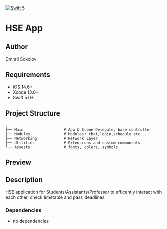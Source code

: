[![Swift 5](https://img.shields.io/badge/swift-5-red.svg?style=flat)](https://developer.apple.com/swift)

# HSE App

## Author
Dmitrii Sokolov

## Requirements

- iOS 14.6+
- Xcode 13.0+
- Swift 5.0+

## Project Structure

    .
    ├── Main                  # App & Scene Delegate, base controller
    ├── Modules               # Modules: chat,login,schedule etc...
    ├── Networking            # Network Layer
    ├── Utilities             # Extensions and custom components
    └── Assests               # fonts, colors, symbols

## Preview

## Description
HSE application for Students/Assistants/Professor to efficently interact with each other, check timetable and pass deadlines

### Dependencies

- no dependencies 

